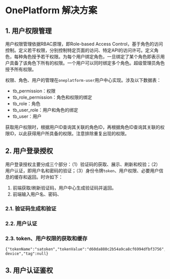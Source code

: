 # OnePlatform 解决方案

## 1. 用户权限管理

用户权限管理依据RBAC原理，即Role-based Access Control，基于角色的访问控制。定义若干权限，分别控制特定页面的访问、特定API的访问许可。定义角色，每种角色授予若干权限。为每个用户绑定角色，一旦绑定了某个角色即表示用户具备了该角色下所有的权限。一个用户可以同时绑定多个角色。超级管理员角色授予所有权限。

权限、角色、用户的管理在`oneplatform-user`用户中心实现。涉及以下数据表：

- tb_permission：权限
- tb_role_permission：角色和权限的绑定
- tb_role：角色
- tb_user_role：用户和角色的绑定
- tb_user：用户

获取用户权限时，根据用户ID查询其关联的角色ID，再根据角色ID查询其关联的权限ID，以此获得用户所具备的权限。注意排除重复出现的权限。

## 2. 用户登录授权

用户登录授权主要分成三个部分：（1）验证码的获取、展示、刷新和校验；（2）用户认证，即用户名和密码的验证；（3）身份令牌`token`、用户权限、必要用户信息的缓存和返回。时许如下：

1. 前端获取/刷新验证码，用户中心生成验证码并返回。
2. 前端输入用户名、密码、

### 2.1. 验证码生成和验证

### 2.2. 用户认证

### 2.3. token、用户权限的获取和缓存

```
{"tokenName":"satoken","tokenValue":"d60da880c2b54a9ca8cf6994dfbf3756","isLogin":true,"loginId":"3","loginType":"login","tokenTimeout":86400,"sessionTimeout":86400,"tokenSessionTimeout":-2,"tokenActivityTimeout":10800,"loginDevice":"default-device","tag":null}
```



## 3. 用户认证鉴权

